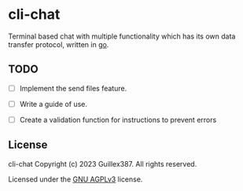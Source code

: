 # cli-chat

Terminal based chat with multiple functionality which has its own
data transfer protocol, written in [go](https://go.dev/).

## TODO

- [ ] Implement the send files feature.

- [ ] Write a guide of use.

- [ ] Create a validation function for instructions to prevent errors

## License

cli-chat Copyright (c) 2023 Guillex387. All rights reserved.

Licensed under the [GNU AGPLv3](https://github.com/Guillex387/cli-chat/blob/master/LICENSE) license.
